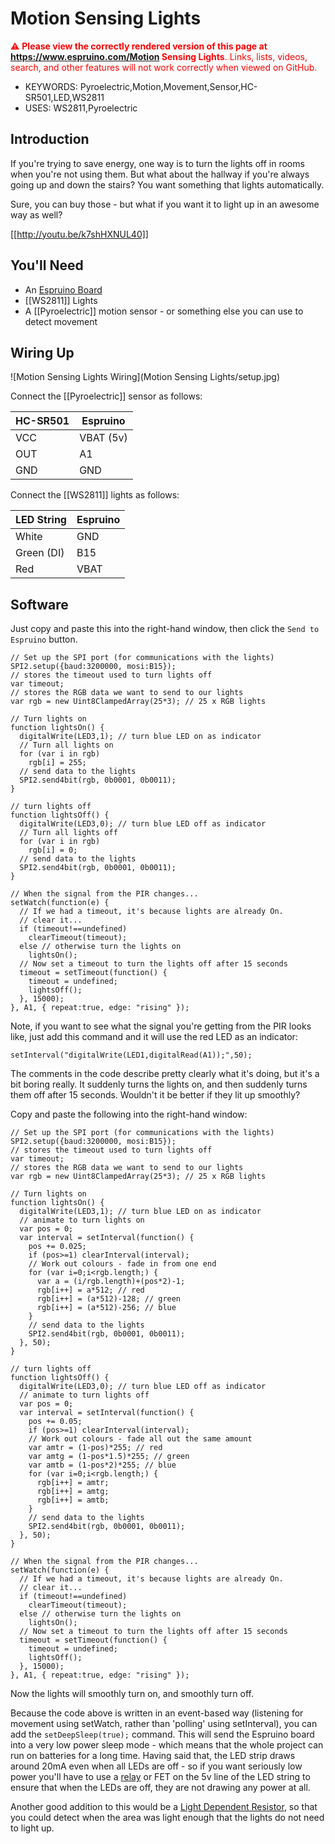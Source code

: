 <!--- Copyright (c) 2013 Gordon Williams, Pur3 Ltd. See the file LICENSE for copying permission. -->
Motion Sensing Lights
=======================

<span style="color:red">:warning: **Please view the correctly rendered version of this page at https://www.espruino.com/Motion Sensing Lights**. Links, lists, videos, search, and other features will not work correctly when viewed on GitHub.</span>

* KEYWORDS: Pyroelectric,Motion,Movement,Sensor,HC-SR501,LED,WS2811
* USES: WS2811,Pyroelectric

Introduction
-----------

If you're trying to save energy, one way is to turn the lights off in rooms when you're not using them. But what about the hallway if you're always going up and down the stairs? You want something that lights automatically.

Sure, you can buy those - but what if you want it to light up in an awesome way as well?

[[http://youtu.be/k7shHXNUL40]]

You'll Need
----------

* An [Espruino Board](/EspruinoBoard)
* [[WS2811]] Lights
* A [[Pyroelectric]] motion sensor - or something else you can use to detect movement

Wiring Up
--------

![Motion Sensing Lights Wiring](Motion Sensing Lights/setup.jpg)

Connect the [[Pyroelectric]] sensor as follows:

| HC-SR501 | Espruino   |
| ------- | ------- |
| VCC | VBAT (5v) |
| OUT | A1      |
| GND | GND     |

Connect the [[WS2811]] lights as follows:

| LED String | Espruino   |
| -------    | ---------- |
| White	     | GND        |
| Green (DI) | B15        | 
| Red        | VBAT       |


Software
-------

Just copy and paste this into the right-hand window, then click the ```Send to Espruino``` button.

```
// Set up the SPI port (for communications with the lights)
SPI2.setup({baud:3200000, mosi:B15});
// stores the timeout used to turn lights off
var timeout; 
// stores the RGB data we want to send to our lights
var rgb = new Uint8ClampedArray(25*3); // 25 x RGB lights

// Turn lights on
function lightsOn() {
  digitalWrite(LED3,1); // turn blue LED on as indicator
  // Turn all lights on
  for (var i in rgb)
    rgb[i] = 255;
  // send data to the lights
  SPI2.send4bit(rgb, 0b0001, 0b0011);
}

// turn lights off
function lightsOff() {
  digitalWrite(LED3,0); // turn blue LED off as indicator
  // Turn all lights off
  for (var i in rgb)
    rgb[i] = 0;
  // send data to the lights
  SPI2.send4bit(rgb, 0b0001, 0b0011);
}

// When the signal from the PIR changes...
setWatch(function(e) {
  // If we had a timeout, it's because lights are already On.
  // clear it...
  if (timeout!==undefined)
    clearTimeout(timeout);
  else // otherwise turn the lights on
    lightsOn();
  // Now set a timeout to turn the lights off after 15 seconds
  timeout = setTimeout(function() {
    timeout = undefined;
    lightsOff();
  }, 15000);
}, A1, { repeat:true, edge: "rising" });
```

Note, if you want to see what the signal you're getting from the PIR looks like, just add this command and it will use the red LED as an indicator:

```setInterval("digitalWrite(LED1,digitalRead(A1));",50);```

The comments in the code describe pretty clearly what it's doing, but it's a bit boring really. It suddenly turns the lights on, and then suddenly turns them off after 15 seconds. Wouldn't it be better if they lit up smoothly?

Copy and paste the following into the right-hand window:

```
// Set up the SPI port (for communications with the lights)
SPI2.setup({baud:3200000, mosi:B15});
// stores the timeout used to turn lights off
var timeout; 
// stores the RGB data we want to send to our lights
var rgb = new Uint8ClampedArray(25*3); // 25 x RGB lights

// Turn lights on
function lightsOn() {
  digitalWrite(LED3,1); // turn blue LED on as indicator
  // animate to turn lights on
  var pos = 0;
  var interval = setInterval(function() {
    pos += 0.025;
    if (pos>=1) clearInterval(interval);
    // Work out colours - fade in from one end
    for (var i=0;i<rgb.length;) {
      var a = (i/rgb.length)+(pos*2)-1;
      rgb[i++] = a*512; // red
      rgb[i++] = (a*512)-128; // green
      rgb[i++] = (a*512)-256; // blue
    }
    // send data to the lights
    SPI2.send4bit(rgb, 0b0001, 0b0011);
  }, 50);
}

// turn lights off
function lightsOff() {
  digitalWrite(LED3,0); // turn blue LED off as indicator
  // animate to turn lights off
  var pos = 0;
  var interval = setInterval(function() {
    pos += 0.05;
    if (pos>=1) clearInterval(interval); 
    // Work out colours - fade all out the same amount
    var amtr = (1-pos)*255; // red
    var amtg = (1-pos*1.5)*255; // green
    var amtb = (1-pos*2)*255; // blue
    for (var i=0;i<rgb.length;) {
      rgb[i++] = amtr;
      rgb[i++] = amtg;
      rgb[i++] = amtb;
    }
    // send data to the lights
    SPI2.send4bit(rgb, 0b0001, 0b0011);
  }, 50);
}

// When the signal from the PIR changes...
setWatch(function(e) {
  // If we had a timeout, it's because lights are already On.
  // clear it...
  if (timeout!==undefined)
    clearTimeout(timeout);
  else // otherwise turn the lights on
    lightsOn();
  // Now set a timeout to turn the lights off after 15 seconds
  timeout = setTimeout(function() {
    timeout = undefined;
    lightsOff();
  }, 15000);
}, A1, { repeat:true, edge: "rising" });
```

Now the lights will smoothly turn on, and smoothly turn off.

Because the code above is written in an event-based way (listening for movement using setWatch, rather than 'polling' using setInterval), you can add the ```setDeepSleep(true);``` command. This will send the Espruino board into a very low power sleep mode - which means that the whole project can run on batteries for a long time. Having said that, the LED strip draws around 20mA even when all LEDs are off - so if you want seriously low power you'll have to use a [relay](Relays) or FET on the 5v line of the LED string to ensure that when the LEDs are off, they are not drawing any power at all.

Another good addition to this would be a [Light Dependent Resistor](/LDR), so that you could detect when the area was light enough that the lights do not need to light up.
